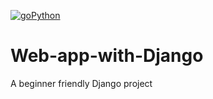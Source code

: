 [![goPython](https://img.shields.io/endpoint?url=https://dashboard.cypress.io/badge/simple/kg4geu/build&style=social&logo=cypress)](https://dashboard.cypress.io/projects/kg4geu/runs)
# Web-app-with-Django
A beginner friendly Django project
